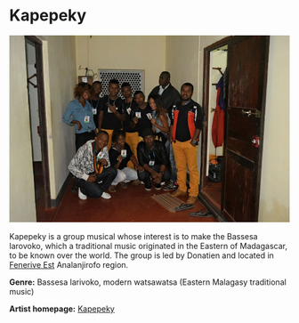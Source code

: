 # Kapepeky

![Kapepeky](kapepeky.jpg)

Kapepeky is a group musical whose interest is to make the Bassesa larovoko, which a traditional music originated in the Eastern of Madagascar, to be known over the world.
The group is led by Donatien and located in [Fenerive Est](https://www.google.com/search?q=fenerive+est&oq=fene&aqs=chrome.1.69i57j69i59l2j0l5.6749j0j7&sourceid=chrome&ie=UTF-8) Analanjirofo region.

**Genre:** Bassesa larivoko, modern watsawatsa (Eastern Malagasy traditional music)

**Artist homepage:** [Kapepeky](https://web.facebook.com/Kapepeky-176953532458636/?_rdc=1&_rdr)
